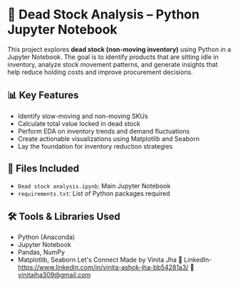 # 🧊 Dead Stock Analysis – Python Jupyter Notebook

This project explores **dead stock (non-moving inventory)** using Python in a Jupyter Notebook. The goal is to identify products that are sitting idle in inventory, analyze stock movement patterns, and generate insights that help reduce holding costs and improve procurement decisions.

## 📊 Key Features

- Identify slow-moving and non-moving SKUs
- Calculate total value locked in dead stock
- Perform EDA on inventory trends and demand fluctuations
- Create actionable visualizations using Matplotlib and Seaborn
- Lay the foundation for inventory reduction strategies

## 📁 Files Included

- `Dead stock analysis.ipynb`: Main Jupyter Notebook
- `requirements.txt`: List of Python packages required

## 🛠️ Tools & Libraries Used

- Python (Anaconda)
- Jupyter Notebook
- Pandas, NumPy
- Matplotlib, Seaborn
 Let's Connect
Made by Vinita Jha
🔗 LinkedIn-https://www.linkedin.com/in/vinita-ashok-jha-bb54281a3/
📧 vinitajha309@gmail.com

